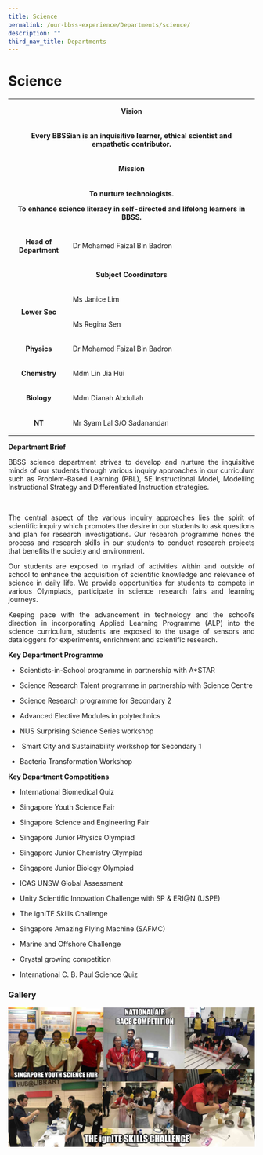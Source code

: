 ```yaml
---
title: Science
permalink: /our-bbss-experience/Departments/science/
description: ""
third_nav_title: Departments
---
```

# Science

<table width="623">
<tbody>
<tr>
<td style="width: 613px;" colspan="2">
<p style="text-align: center;"><strong>Vision</strong></p>
</td>
</tr>
<tr>
<td style="width: 613px;" colspan="2">
<p style="text-align: center;"><strong>Every BBSSian is an inquisitive learner, ethical scientist and empathetic contributor.</strong></p>
</td>
</tr>
<tr>
<td style="width: 613px;" colspan="2">
<p style="text-align: center;"><strong>Mission</strong></p>
</td>
</tr>
<tr>
<td style="width: 613px;" colspan="2">
<p style="text-align: center;"><strong>To nurture technologists.</strong></p>
<p style="text-align: center;"><strong>To enhance science literacy in self-directed and lifelong learners in BBSS.</strong></p>
</td>
</tr>
<tr>
<td style="width: 123.198px;">
<p style="text-align: center;"><strong>Head of Department</strong></p>
</td>
<td style="width: 483.802px;">
<p>Dr Mohamed Faizal Bin Badron</p>
</td>
</tr>
<tr>
<td style="width: 613px;" colspan="2">
<p style="text-align: center;"><strong>Subject Coordinators</strong></p>
</td>
</tr>
<tr>
<td style="width: 123.198px;" rowspan="2">
<p style="text-align: center;"><strong>Lower Sec</strong></p>
</td>
<td style="width: 483.802px;">
<p>Ms Janice Lim</p>
</td>
</tr>
<tr>
<td style="width: 483.802px;">
<p>Ms Regina Sen</p>
</td>
</tr>
<tr>
<td style="width: 123.198px;">
<p style="text-align: center;"><strong>Physics</strong></p>
</td>
<td style="width: 483.802px;">
<p>Dr Mohamed Faizal Bin Badron</p>
</td>
</tr>
<tr>
<td style="width: 123.198px;">
<p style="text-align: center;"><strong>Chemistry</strong></p>
</td>
<td style="width: 483.802px;">
<p>Mdm Lin Jia Hui</p>
</td>
</tr>
<tr>
<td style="width: 123.198px;">
<p style="text-align: center;"><strong>Biology</strong></p>
</td>
<td style="width: 483.802px;">
<p>Mdm Dianah Abdullah</p>
</td>
</tr>
<tr>
<td style="width: 123.198px;">
<p style="text-align: center;"><strong>NT</strong></p>
</td>
<td style="width: 483.802px;">
<p>Mr Syam Lal S/O Sadanandan</p>
</td>
</tr>
</tbody>
</table>

**Department Brief**

<p style="text-align: justify;">BBSS science department strives to develop and nurture the inquisitive minds of our students through various inquiry approaches in our curriculum such as Problem-Based Learning (PBL), 5E Instructional Model, Modelling Instructional Strategy and Differentiated Instruction strategies.    </p> 

<p style="text-align: justify;">The central aspect of the various inquiry approaches lies the spirit of scientific inquiry which promotes the desire in our students to ask questions and plan for research investigations. Our research programme hones the process and research skills in our students to conduct research projects that benefits the society and environment.</p>

<p style="text-align: justify;">Our students are exposed to myriad of activities within and outside of school to enhance the acquisition of scientific knowledge and relevance of science in daily life. We provide opportunities for students to compete in various Olympiads, participate in science research fairs and learning journeys.</p>

<p style="text-align: justify;">Keeping pace with the advancement in technology and the school’s direction in incorporating Applied Learning Programme (ALP) into the science curriculum, students are exposed to the usage of sensors and dataloggers for experiments, enrichment and scientific research.</p>

  

**Key Department Programme**

*   Scientists-in-School programme in partnership with A\*STAR

*   Science Research Talent programme in partnership with Science Centre

*   Science Research programme for Secondary 2

*   Advanced Elective Modules in polytechnics

*   NUS Surprising Science Series workshop

*    Smart City and Sustainability workshop for Secondary 1

*   Bacteria Transformation Workshop

  

**Key Department Competitions**

*   International Biomedical Quiz

*   Singapore Youth Science Fair

*   Singapore Science and Engineering Fair

*   Singapore Junior Physics Olympiad

*   Singapore Junior Chemistry Olympiad

*   Singapore Junior Biology Olympiad

*   ICAS UNSW Global Assessment

*   Unity Scientific Innovation Challenge with SP & ERI@N (USPE)

*   The ignITE Skills Challenge

*   Singapore Amazing Flying Machine (SAFMC)

*   Marine and Offshore Challenge

*   Crystal growing competition

*   International C. B. Paul Science Quiz

### **Gallery**

![](/images/Our%20BBSS%20Experience/Science%20Photo%20Gallery.jpg)